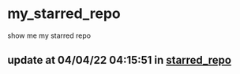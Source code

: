 # my_starred_repo
show me my starred repo

update at 04/04/22 04:15:51 in [starred_repo](./index.html)
---

